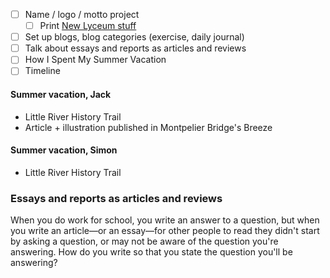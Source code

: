 * [ ] Name / logo / motto project
  * [ ] Print [New Lyceum stuff](https://newlyceum.github.io/#newlyceum)
* [ ] Set up blogs, blog categories (exercise, daily journal)
* [ ] Talk about essays and reports as articles and reviews
* [ ] How I Spent My Summer Vacation
* [ ] Timeline

#### Summer vacation, Jack

* Little River History Trail
* Article + illustration published in Montpelier Bridge's Breeze

#### Summer vacation, Simon

* Little River History Trail

### Essays and reports as articles and reviews

When you do work for school, you write an answer to a question, but when you write an article—or an essay—for other people to read they didn't start by asking a question, or may not be aware of the question you're answering. How do you write so that you state the question you'll be answering?

